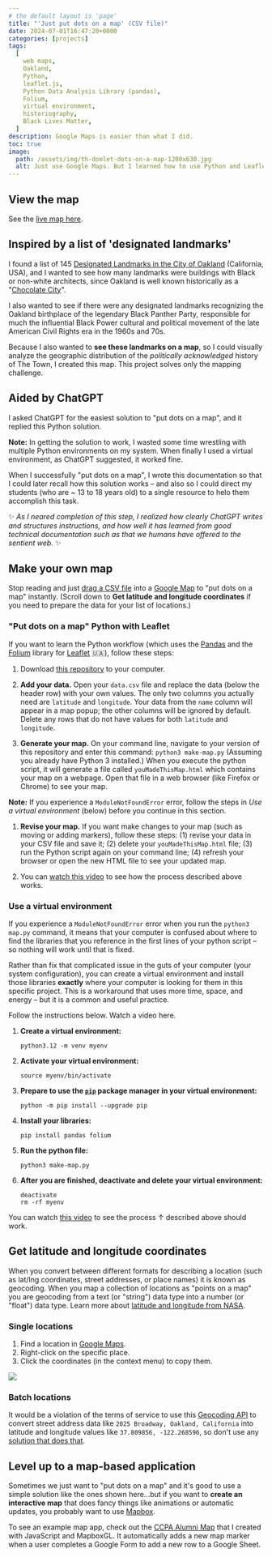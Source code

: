 ```yaml
---
# the default layout is 'page'
title: "'Just put dots on a map' (CSV file)"
date: 2024-07-01T16:47:20+0000
categories: [projects]
tags:
  [
    web maps,
    Oakland,
    Python,
    leaflet.js,
    Python Data Analysis Library (pandas),
    Folium,
    virtual environment,
    historiography,
    Black Lives Matter,
  ]
description: Google Maps is easier than what I did.
toc: true
image:
  path: /assets/img/th-domlet-dots-on-a-map-1200x630.jpg
  alt: Just use Google Maps. But I learned how to use Python and Leaflet.
---
```


## View the map

See the [live map here](https://domlet.github.io/points-on-a-map-csv-py/).

## Inspired by a list of 'designated landmarks'

I found a list of 145 [Designated Landmarks in the City of Oakland](https://www.oaklandca.gov/topics/list-of-designated-landmarks) (California, USA), and I wanted to see how many landmarks were buildings with Black or non-white architects, since Oakland is well known historically as a "[Chocolate City](https://en.wikipedia.org/wiki/Chocolate_City_speech#:~:text=In%20African%20American%20culture%2C%20the,or%20African%20American%20political%20leadership.)".

I also wanted to see if there were any designated landmarks recognizing the Oakland birthplace of the legendary Black Panther Party, responsible for much the influential Black Power cultural and political movement of the late American Civil Rights era in the 1960s and 70s.

Because I also wanted to **see these landmarks on a map**, so I could visually analyze the geographic distribution of the _politically acknowledged_ history of The Town, I created this map. This project solves only the mapping challenge.

## Aided by ChatGPT

I asked ChatGPT for the easiest solution to "put dots on a map", and it replied this Python solution.

**Note:** In getting the solution to work, I wasted some time wrestling with multiple Python environments on my system. When finally I used a virtual environment, as ChatGPT suggested, it worked fine.

When I successfully "put dots on a map", I wrote this documentation so that I could later recall how this solution works – and also so I could direct my students (who are ~ 13 to 18 years old) to a single resource to helo them accomplish this task.

✨ _As I neared completion of this step, I realized how clearly ChatGPT writes and structures instructions, and how well it has learned from good technical documentation such as that we humans have offered to the sentient web._ ✨

## Make your own map

Stop reading and just [drag a CSV file](https://support.google.com/mymaps/answer/3024836?hl=en&co=GENIE.Platform%3DDesktop) into a [Google Map](https://www.google.com/maps/d/u/0/edit?hl=en&mid=1E3UfCrVMMQ62ZC1bzePvQjvkLSGfv24&ll=37.86536700757127%2C-122.24243003173828&z=12) to "put dots on a map" instantly. (Scroll down to **Get latitude and longitude coordinates** if you need to prepare the data for your list of locations.)

### "Put dots on a map" Python with Leaflet

If you want to learn the Python workflow (which uses the [Pandas](https://www.google.com/search?q=what+is+pandas+python) and the [Folium](https://www.google.com/search?q=what+is+folium+python) library for [Leaflet](https://leafletjs.com/) 🇺🇦), follow these steps:

1. Download [this repository](https://github.com/domlet/points-on-a-map-csv-py) to your computer.

1. **Add your data.** Open your `data.csv` file and replace the data (below the header row) with your own values. The only two columns you actually need are `latitude` and `longitude`. Your data from the `name` column will appear in a map popup; the other columns will be ignored by default. Delete any rows that do not have values for both `latitude` and `longitude`.

1. **Generate your map.** On your command line, navigate to your version of this repository and enter this command: `python3 make-map.py` (Assuming you already have Python 3 installed.) When you execute the python script, it will generate a file called `youMadeThisMap.html` which contains your map on a webpage. Open that file in a web browser (like Firefox or Chrome) to see your map.

**Note:** If you experience a `ModuleNotFoundError` error, follow the steps in _Use a virtual environment_ (below) before you continue in this section.

1. **Revise your map.** If you want make changes to your map (such as moving or adding markers), follow these steps: (1) revise your data in your CSV file and save it; (2) delete your `youMadeThisMap.html` file; (3) run the Python script again on your command line; (4) refresh your browser or open the new HTML file to see your updated map.

1. You can [watch this video](https://youtu.be/7gBaoCrY0Mg) to see how the process described above works.

### Use a virtual environment

If you experience a `ModuleNotFoundError` error when you run the `python3 map.py` command, it means that your computer is confused about where to find the libraries that you reference in the first lines of your python script – so nothing will work until that is fixed.

Rather than fix that complicated issue in the guts of your computer (your system configuration), you can create a virtual environment and install those libraries **exactly** where your computer is looking for them in this specific project. This is a workaround that uses more time, space, and energy – but it is a common and useful practice.

Follow the instructions below. Watch a video here.

1. **Create a virtual environment:**

   ```
   python3.12 -m venv myenv
   ```

1. **Activate your virtual environment:**

   ```
   source myenv/bin/activate
   ```

1. **Prepare to use the [`pip`](https://www.w3schools.com/python/python_pip.asp) package manager in your virtual environment:**

   ```
   python -m pip install --upgrade pip
   ```

1. **Install your libraries:**

   ```
   pip install pandas folium
   ```

1. **Run the python file:**

   ```
   python3 make-map.py
   ```

1. **After you are finished, deactivate and delete your virtual environment:**

   ```
   deactivate
   rm -rf myenv
   ```

You can watch [this video](https://youtu.be/7gBaoCrY0Mg) to see the process ↑ described above should work.

## Get latitude and longitude coordinates

When you convert between different formats for describing a location (such as lat/lng coordinates, street addresses, or place names) it is known as geocoding. When you map a collection of locations as "points on a map" you are geocoding from a text (or "string") data type into a number (or "float") data type. Learn more about [latitude and longitude from NASA](https://pwg.gsfc.nasa.gov/stargaze/Slatlong.htm).

### Single locations

1. Find a location in [Google Maps](https://google.com/maps).
2. Right-click on the specific place.
3. Click the coordinates (in the context menu) to copy them.

![](https://media1.giphy.com/media/v1.Y2lkPTc5MGI3NjExb3NxZHl2b3ZnOHlpM2dmaDFuamo0eWNvNDM2bDA4cTlnOXg5N3RrdyZlcD12MV9pbnRlcm5hbF9naWZfYnlfaWQmY3Q9Zw/QsGtoxRGnMlOpogLeP/giphy.gif)

### Batch locations

It would be a violation of the terms of service to use this [Geocoding API](https://docs.mapbox.com/api/search/geocoding/) to convert street address data like `2025 Broadway, Oakland, California` into latitude and longitude values like `37.809856, -122.268596`, so don't use any [solution that does that](https://github.com/domlet/alumni-map/blob/main/geo.html).

## Level up to a map-based application

Sometimes we just want to "put dots on a map" and it's good to use a simple solution like the ones shown here...but if you want to **create an interactive map** that does fancy things like animations or automatic updates, you probably want to use [Mapbox](https://mapbox.com).

To see an example map app, check out the [CCPA Alumni Map](https://github.com/domlet/alumni-map/) that I created with JavaScript and MapboxGL. It automatically adds a new map marker when a user completes a Google Form to add a new row to a Google Sheet.
